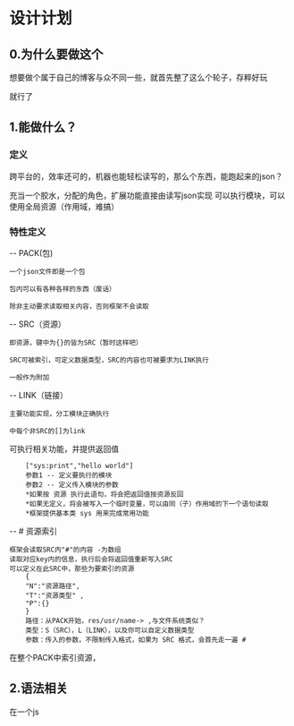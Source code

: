 # 设计计划
## 0.为什么要做这个
想要做个属于自己的博客与众不同一些，就首先整了这么个轮子，存粹好玩

就行了
## 1.能做什么？
### 定义
跨平台的，效率还可的，机器也能轻松读写的，那么个东西，能跑起来的json？

充当一个胶水，分配的角色，扩展功能直接由读写json实现
可以执行模块，可以使用全局资源（作用域，难搞）
### 特性定义
-- PACK(包)

    一个json文件即是一个包

    包内可以有各种各样的东西（废话）

    除非主动要求读取相关内容，否则框架不会读取

-- SRC（资源）

    即资源，键中为{}的皆为SRC（暂时这样吧）

    SRC可被索引，可定义数据类型，SRC的内容也可被要求为LINK执行

    一般作为附加

-- LINK（链接）

    主要功能实现，分工模块正确执行

    中每个非SRC的[]为link


可执行相关功能，并提供返回值

        ["sys:print","hello world"]
        参数1 -- 定义要执行的模块
        参数2 -- 定义传入模块的参数
        *如果按 资源 执行此语句，将会把返回值按资源反回
        *如果无定义，将会被写入一个临时变量，可以由同（子）作用域的下一个语句读取
        *框架提供基本类 sys 用来完成常用功能

-- # 资源索引

    框架会读取SRC内"#"的内容 -为数组
    读取对应key内的信息，执行后会将返回值重新写入SRC
    可以定义在此SRC中，那些为要索引的资源
        {
        "N":"资源路径",
        "T":"资源类型" ,
        "P":{}   
        }
        路径：从PACK开始，res/usr/name-> ,与文件系统类似？
        类型：S（SRC），L（LINK），以及你可以自定义数据类型
        参数：传入的参数，不限制传入格式，如果为 SRC 格式，会首先走一遍 # 

在整个PACK中索引资源，
## 2.语法相关
在一个js